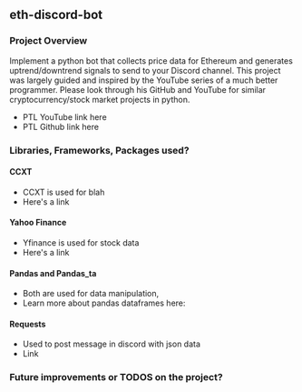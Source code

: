 ## eth-discord-bot

### Project Overview
Implement a python bot that collects price data for Ethereum and generates uptrend/downtrend signals to send to your Discord channel.
This project was largely guided and inspired by the YouTube series of a much better programmer. Please look through his GitHub and YouTube for similar cryptocurrency/stock market projects in python.
 - PTL YouTube link here
 - PTL Github link here

### Libraries, Frameworks, Packages used?
#### CCXT
- CCXT is used for blah 
- Here's a link

#### Yahoo Finance
- Yfinance is used for stock data 
- Here's a link

#### Pandas and Pandas_ta
- Both are used for data manipulation, 
- Learn more about pandas dataframes here:

#### Requests
- Used to post message in discord with json data
- Link


### Future improvements or TODOS on the project?






